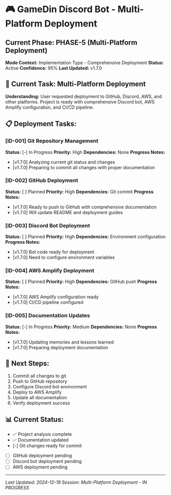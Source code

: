 # 🎮 GameDin Discord Bot - Multi-Platform Deployment

## Current Phase: PHASE-5 (Multi-Platform Deployment)
**Mode Context:** Implementation Type - Comprehensive Deployment
**Status:** Active
**Confidence:** 95%
**Last Updated:** v1.7.0

## 🎯 Current Task: Multi-Platform Deployment
**Understanding:** User requested deployment to GitHub, Discord, AWS, and other platforms. Project is ready with comprehensive Discord bot, AWS Amplify configuration, and CI/CD pipeline.

## 📋 Deployment Tasks:

### [ID-001] Git Repository Management
**Status:** [-] In Progress
**Priority:** High
**Dependencies:** None
**Progress Notes:**
- [v1.7.0] Analyzing current git status and changes
- [v1.7.0] Preparing to commit all changes with proper documentation

### [ID-002] GitHub Deployment
**Status:** [ ] Planned
**Priority:** High
**Dependencies:** Git commit
**Progress Notes:**
- [v1.7.0] Ready to push to GitHub with comprehensive documentation
- [v1.7.0] Will update README and deployment guides

### [ID-003] Discord Bot Deployment
**Status:** [ ] Planned
**Priority:** High
**Dependencies:** Environment configuration
**Progress Notes:**
- [v1.7.0] Bot code ready for deployment
- [v1.7.0] Need to configure environment variables

### [ID-004] AWS Amplify Deployment
**Status:** [ ] Planned
**Priority:** High
**Dependencies:** GitHub push
**Progress Notes:**
- [v1.7.0] AWS Amplify configuration ready
- [v1.7.0] CI/CD pipeline configured

### [ID-005] Documentation Updates
**Status:** [-] In Progress
**Priority:** Medium
**Dependencies:** None
**Progress Notes:**
- [v1.7.0] Updating memories and lessons learned
- [v1.7.0] Preparing deployment documentation

## 🚀 Next Steps:
1. Commit all changes to git
2. Push to GitHub repository
3. Configure Discord bot environment
4. Deploy to AWS Amplify
5. Update all documentation
6. Verify deployment success

## 📊 Current Status:
- ✅ Project analysis complete
- ✅ Documentation updated
- [-] Git changes ready for commit
- [ ] GitHub deployment pending
- [ ] Discord bot deployment pending
- [ ] AWS deployment pending

---
*Last Updated: 2024-12-19*
*Session: Multi-Platform Deployment - IN PROGRESS*
